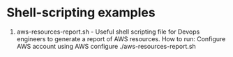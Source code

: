 # Shell-scripting examples
1. aws-resources-report.sh - Useful shell scripting file for Devops engineers to generate a report of AWS resources.
How to run: Configure AWS account using AWS configure
            ./aws-resources-report.sh
